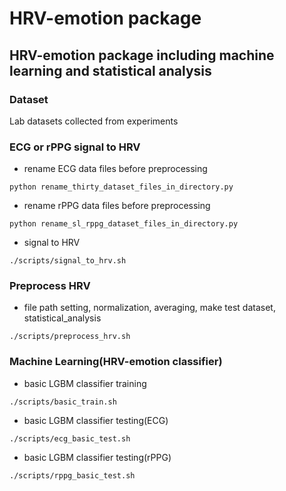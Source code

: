 # HRV-emotion package

## HRV-emotion package including machine learning and statistical analysis

### Dataset
Lab datasets collected from experiments

### ECG or rPPG signal to HRV

* rename ECG data files before preprocessing
```shell
python rename_thirty_dataset_files_in_directory.py
```

* rename rPPG data files before preprocessing
```shell
python rename_sl_rppg_dataset_files_in_directory.py
```

* signal to HRV
```shell
./scripts/signal_to_hrv.sh
```

### Preprocess HRV

* file path setting, normalization, averaging, make test dataset, statistical_analysis
```shell
./scripts/preprocess_hrv.sh
```

### Machine Learning(HRV-emotion classifier)

* basic LGBM classifier training
```shell
./scripts/basic_train.sh
```

* basic LGBM classifier testing(ECG)
```shell
./scripts/ecg_basic_test.sh
```

* basic LGBM classifier testing(rPPG)
```shell
./scripts/rppg_basic_test.sh
```